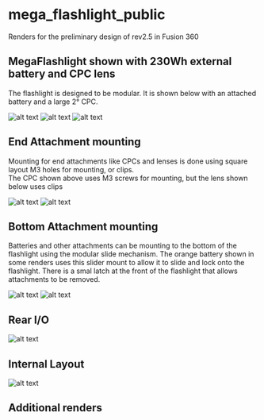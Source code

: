 # mega_flashlight_public
Renders for the preliminary design of rev2.5 in Fusion 360

## MegaFlashlight shown with 230Wh external battery and CPC lens
The flashlight is designed to be modular.  It is shown below with an attached battery and a large 2° CPC.

![alt text](https://github.com/benhogervorst/mega_flashlight_public/blob/main/design/renders_rev2.5/home-cpc-230wh_battery.png?raw=true)
![alt text](https://github.com/benhogervorst/mega_flashlight_public/blob/main/design/renders_rev2.5/side-section_analysis.png?raw=true)
![alt text](https://github.com/benhogervorst/mega_flashlight_public/blob/main/design/renders_rev2.5/side-cpc-230wh_battery.png?raw=true)

## End Attachment mounting
Mounting for end attachments like CPCs and lenses is done using square layout M3 holes for mounting, or clips.  
The CPC shown above uses M3 screws for mounting, but the lens shown below uses clips

![alt text](https://github.com/benhogervorst/mega_flashlight_public/blob/main/design/renders_rev2.5/home.png?raw=true)
![alt text](https://github.com/benhogervorst/mega_flashlight_public/blob/main/design/renders_rev2.5/front.png?raw=true)

## Bottom Attachment mounting
Batteries and other attachments can be mounting to the bottom of the flashlight using the modular slide mechanism.
The orange battery shown in some renders uses this slider mount to allow it to slide and lock onto the flashlight.
There is a smal latch at the front of the flashlight that allows attachments to be removed.

![alt text](https://github.com/benhogervorst/mega_flashlight_public/blob/main/design/renders_rev2.5/bottom_iso2.png?raw=true)
![alt text](https://github.com/benhogervorst/mega_flashlight_public/blob/main/design/renders_rev2.5/bottom_iso.png?raw=true)

## Rear I/O
![alt text](https://github.com/benhogervorst/mega_flashlight_public/blob/main/design/renders_rev2.5/rear.png?raw=true)

## Internal Layout
![alt text](https://github.com/benhogervorst/mega_flashlight_public/blob/main/design/renders_rev2.5/side.png?raw=true)

## Additional renders
